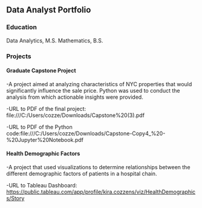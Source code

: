 ## Data Analyst Portfolio

### Education
Data Analytics, M.S.
Mathematics, B.S.

### Projects
#### Graduate Capstone Project
-A project aimed at analyzing characteristics of NYC properties that would significantly influence the sale price. Python was used to conduct the analysis from which actionable insights were provided. 

-URL to PDF of the final project: file:///C:/Users/cozze/Downloads/Capstone%20(3).pdf

-URL to PDF of the Python code:file:///C:/Users/cozze/Downloads/Capstone-Copy4_%20-%20Jupyter%20Notebook.pdf



#### Health Demographic Factors
-A project that used visualizations to determine relationships between the different demographic factors of patients in a hospital chain.

-URL to Tableau Dashboard: https://public.tableau.com/app/profile/kira.cozzens/viz/HealthDemographics/Story


